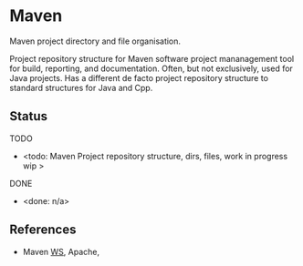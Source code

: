 # Maven

Maven project directory and file organisation.

Project repository structure for Maven software project mananagement tool for build, reporting, and documentation. Often, but not exclusively, used for Java projects. Has a different de facto project repository structure to standard structures for Java and Cpp.

## Status

TODO
* <todo: Maven Project repository structure, dirs, files, work in progress wip >

DONE
* <done: n/a>

## References

* Maven [WS](https://maven.apache.org/), Apache, 


